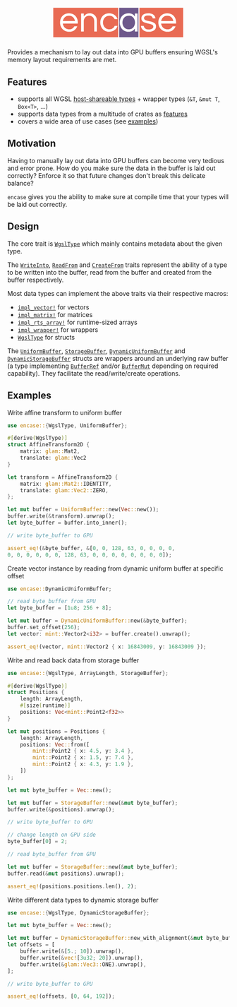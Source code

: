 <svg style="max-width: 320px; margin: 0 auto; display: block" xmlns="http://www.w3.org/2000/svg" xml:space="preserve" fill-rule="evenodd" stroke-linejoin="round" stroke-miterlimit="2" clip-rule="evenodd" viewBox="0 0 717 200"><path fill="none" d="M0 0h716.031v200H0z"/><path fill="#e96a53" d="M27 25h330v150H27z"/><path fill="#6e588b" d="M362.015 25h98v150h-98z"/><path fill="#e96a53" d="M465 25h222.2v150H465z"/><path fill="#fff" fill-rule="nonzero" d="M107.452 146.981c-9.226 0-17.299-2.094-24.219-6.282-6.92-4.188-12.292-9.864-16.116-17.026-3.824-7.163-5.736-15.054-5.736-23.673 0-8.741 1.821-16.662 5.463-23.764 3.642-7.102 8.862-12.747 15.661-16.935 6.798-4.188 14.81-6.282 24.037-6.282 9.347 0 17.39 2.094 24.128 6.282 6.737 4.188 11.927 9.833 15.569 16.935 3.642 7.102 5.463 15.023 5.463 23.764v5.463H75.403c.728 5.342 2.458 10.228 5.19 14.659 2.731 4.431 6.403 7.952 11.017 10.562 4.613 2.61 9.954 3.915 16.024 3.915 6.434 0 11.837-1.427 16.207-4.28 4.37-2.852 7.77-6.525 10.198-11.017h14.932c-3.157 8.134-8.164 14.781-15.023 19.94-6.859 5.16-15.691 7.739-26.496 7.739ZM75.585 92.716h61.914c-1.214-7.769-4.492-14.264-9.834-19.485-5.341-5.22-12.383-7.83-21.123-7.83-8.741 0-15.752 2.61-21.033 7.83-5.281 5.221-8.589 11.716-9.924 19.485Zm92.87 52.809v-91.05h13.658v14.204c3.277-4.37 7.284-8.073 12.018-11.108 4.735-3.035 10.805-4.552 18.21-4.552 6.313 0 12.231 1.487 17.755 4.461 5.523 2.974 10.015 7.405 13.475 13.293 3.46 5.888 5.19 13.142 5.19 21.761v52.991h-13.658V92.898c0-8.255-2.367-14.902-7.101-19.94-4.735-5.038-10.866-7.557-18.392-7.557-5.099 0-9.712 1.154-13.84 3.46-4.127 2.307-7.436 5.554-9.924 9.742-2.489 4.189-3.733 9.014-3.733 14.477v52.445h-13.658Zm142.219 1.456c-9.105 0-16.995-2.094-23.672-6.282-6.677-4.188-11.867-9.864-15.57-17.026-3.703-7.163-5.554-15.054-5.554-23.673 0-8.741 1.851-16.662 5.554-23.764 3.703-7.102 8.893-12.747 15.57-16.935 6.677-4.188 14.567-6.282 23.672-6.282 10.805 0 20.001 2.792 27.588 8.376 7.588 5.584 12.717 12.808 15.388 21.67H338.9c-2.064-5.22-5.372-9.469-9.925-12.747-4.552-3.278-10.045-4.917-16.48-4.917-6.677 0-12.504 1.578-17.481 4.735-4.977 3.156-8.802 7.344-11.472 12.565-2.671 5.22-4.006 10.986-4.006 17.299 0 6.191 1.335 11.927 4.006 17.208 2.67 5.281 6.495 9.5 11.472 12.656 4.977 3.157 10.804 4.735 17.481 4.735 6.435 0 11.928-1.639 16.48-4.917 4.553-3.278 7.861-7.527 9.925-12.747h14.75c-2.671 8.862-7.8 16.086-15.388 21.67-7.587 5.584-16.783 8.376-27.588 8.376Zm98.334 0c-8.862 0-16.602-2.094-23.218-6.282-6.616-4.188-11.745-9.864-15.387-17.026-3.642-7.163-5.463-15.054-5.463-23.673 0-8.741 1.821-16.662 5.463-23.764 3.642-7.102 8.771-12.747 15.387-16.935 6.616-4.188 14.356-6.282 23.218-6.282 7.527 0 13.991 1.456 19.393 4.37 5.403 2.913 9.803 6.859 13.202 11.836v-14.75h13.658v91.05h-13.658v-14.568c-3.399 4.856-7.799 8.741-13.202 11.654-5.402 2.914-11.866 4.37-19.393 4.37Zm1.821-12.382c6.798 0 12.534-1.578 17.208-4.735 4.674-3.156 8.225-7.375 10.653-12.656 2.428-5.281 3.642-11.017 3.642-17.208 0-6.313-1.214-12.079-3.642-17.299-2.428-5.221-5.979-9.409-10.653-12.565-4.674-3.157-10.41-4.735-17.208-4.735-6.677 0-12.444 1.578-17.3 4.735-4.856 3.156-8.558 7.344-11.108 12.565-2.549 5.22-3.824 10.986-3.824 17.299 0 6.191 1.275 11.927 3.824 17.208 2.55 5.281 6.252 9.5 11.108 12.656 4.856 3.157 10.623 4.735 17.3 4.735Zm101.247 12.382c-8.377 0-15.448-1.396-21.215-4.188-5.766-2.792-10.167-6.464-13.202-11.017-3.035-4.552-4.735-9.499-5.099-14.841h14.204c.364 3.035 1.426 5.979 3.187 8.832 1.76 2.853 4.461 5.159 8.103 6.92 3.642 1.76 8.377 2.64 14.204 2.64 1.821 0 4.067-.182 6.737-.546 2.671-.364 5.251-1.032 7.74-2.003 2.488-.971 4.582-2.428 6.282-4.371 1.7-1.942 2.549-4.431 2.549-7.466 0-3.763-1.456-6.677-4.37-8.74-2.914-2.064-6.677-3.673-11.29-4.826-4.613-1.153-9.5-2.276-14.659-3.369-5.16-1.092-10.046-2.519-14.659-4.279-4.613-1.76-8.377-4.249-11.29-7.466-2.914-3.217-4.37-7.618-4.37-13.202 0-8.256 3.004-14.659 9.013-19.212 6.01-4.552 14.902-6.828 26.678-6.828 8.012 0 14.537 1.244 19.575 3.733 5.039 2.488 8.863 5.675 11.473 9.56 2.61 3.885 4.158 8.073 4.643 12.565h-13.839c-.486-3.885-2.398-7.224-5.736-10.016-3.339-2.792-8.832-4.188-16.48-4.188-14.447 0-21.67 4.37-21.67 13.111 0 3.642 1.457 6.434 4.37 8.376 2.914 1.943 6.677 3.491 11.29 4.644 4.614 1.153 9.5 2.246 14.659 3.278 5.16 1.032 10.046 2.458 14.659 4.279 4.613 1.821 8.377 4.401 11.29 7.739 2.914 3.339 4.371 7.861 4.371 13.567 0 8.862-3.369 15.63-10.107 20.304-6.737 4.674-15.751 7.01-27.041 7.01Zm95.055 0c-9.226 0-17.299-2.094-24.219-6.282-6.92-4.188-12.292-9.864-16.116-17.026-3.824-7.163-5.736-15.054-5.736-23.673 0-8.741 1.821-16.662 5.463-23.764 3.642-7.102 8.862-12.747 15.661-16.935 6.798-4.188 14.81-6.282 24.037-6.282 9.347 0 17.39 2.094 24.128 6.282 6.737 4.188 11.927 9.833 15.569 16.935 3.642 7.102 5.463 15.023 5.463 23.764v5.463h-76.299c.728 5.342 2.458 10.228 5.19 14.659 2.731 4.431 6.403 7.952 11.017 10.562 4.613 2.61 9.954 3.915 16.024 3.915 6.434 0 11.837-1.427 16.207-4.28 4.37-2.852 7.77-6.525 10.198-11.017h14.932c-3.157 8.134-8.164 14.781-15.023 19.94-6.859 5.16-15.691 7.739-26.496 7.739Zm-31.867-54.265h61.914c-1.214-7.769-4.492-14.264-9.834-19.485-5.341-5.22-12.383-7.83-21.123-7.83-8.741 0-15.752 2.61-21.033 7.83-5.281 5.221-8.589 11.716-9.924 19.485Z"/></svg>

Provides a mechanism to lay out data into GPU buffers ensuring WGSL's memory layout requirements are met.

## Features

- supports all WGSL [host-shareable types] + wrapper types (`&T`, `&mut T`, `Box<T>`, ...)
- supports data types from a multitude of crates as [features]
- covers a wide area of use cases (see [examples](#examples))

## Motivation

Having to manually lay out data into GPU buffers can become very tedious and error prone. How do you make sure the data in the buffer is laid out correctly? Enforce it so that future changes don't break this delicate balance?

`encase` gives you the ability to make sure at compile time that your types will be laid out correctly.

## Design

The core trait is [`WgslType`] which mainly contains metadata about the given type.

The [`WriteInto`], [`ReadFrom`] and [`CreateFrom`] traits represent the ability of a type to be written into the buffer, read from the buffer and created from the buffer respectively.

Most data types can implement the above traits via their respective macros:

  - [`impl_vector!`] for vectors
  - [`impl_matrix!`] for matrices
  - [`impl_rts_array!`] for runtime-sized arrays
  - [`impl_wrapper!`] for wrappers
  - [`WgslType`][derive@WgslType] for structs

The [`UniformBuffer`], [`StorageBuffer`], [`DynamicUniformBuffer`] and [`DynamicStorageBuffer`] structs are wrappers around an underlying raw buffer (a type implementing [`BufferRef`] and/or [`BufferMut`] depending on required capability). They facilitate the read/write/create operations.

## Examples

Write affine transform to uniform buffer

```rust
use encase::{WgslType, UniformBuffer};

#[derive(WgslType)]
struct AffineTransform2D {
    matrix: glam::Mat2,
    translate: glam::Vec2
}

let transform = AffineTransform2D {
    matrix: glam::Mat2::IDENTITY,
    translate: glam::Vec2::ZERO,
};

let mut buffer = UniformBuffer::new(Vec::new());
buffer.write(&transform).unwrap();
let byte_buffer = buffer.into_inner();

// write byte_buffer to GPU

assert_eq!(&byte_buffer, &[0, 0, 128, 63, 0, 0, 0, 0,
0, 0, 0, 0, 0, 0, 128, 63, 0, 0, 0, 0, 0, 0, 0, 0]);
```

Create vector instance by reading from dynamic uniform buffer at specific offset

```rust
use encase::DynamicUniformBuffer;

// read byte_buffer from GPU
let byte_buffer = [1u8; 256 + 8];

let mut buffer = DynamicUniformBuffer::new(&byte_buffer);
buffer.set_offset(256);
let vector: mint::Vector2<i32> = buffer.create().unwrap();

assert_eq!(vector, mint::Vector2 { x: 16843009, y: 16843009 });
```

Write and read back data from storage buffer

```rust
use encase::{WgslType, ArrayLength, StorageBuffer};

#[derive(WgslType)]
struct Positions {
    length: ArrayLength,
    #[size(runtime)]
    positions: Vec<mint::Point2<f32>>
}

let mut positions = Positions {
    length: ArrayLength,
    positions: Vec::from([
        mint::Point2 { x: 4.5, y: 3.4 },
        mint::Point2 { x: 1.5, y: 7.4 },
        mint::Point2 { x: 4.3, y: 1.9 },
    ])
};

let mut byte_buffer = Vec::new();

let mut buffer = StorageBuffer::new(&mut byte_buffer);
buffer.write(&positions).unwrap();

// write byte_buffer to GPU

// change length on GPU side
byte_buffer[0] = 2;

// read byte_buffer from GPU

let mut buffer = StorageBuffer::new(&mut byte_buffer);
buffer.read(&mut positions).unwrap();

assert_eq!(positions.positions.len(), 2);

```

Write different data types to dynamic storage buffer

```rust
use encase::{WgslType, DynamicStorageBuffer};

let mut byte_buffer = Vec::new();

let mut buffer = DynamicStorageBuffer::new_with_alignment(&mut byte_buffer, 64);
let offsets = [
    buffer.write(&[5.; 10]).unwrap(),
    buffer.write(&vec![3u32; 20]).unwrap(),
    buffer.write(&glam::Vec3::ONE).unwrap(),
];

// write byte_buffer to GPU

assert_eq!(offsets, [0, 64, 192]);

```

[host-shareable types]: https://gpuweb.github.io/gpuweb/wgsl/#host-shareable-types
[features]: https://docs.rs/crate/encase/latest/features
[`WgslType`]: https://docs.rs/crate/encase/latest/encase/trait.WgslType.html

[`WriteInto`]: https://docs.rs/crate/encase/latest/encase/internal/trait.WriteInto.html
[`ReadFrom`]: https://docs.rs/crate/encase/latest/encase/internal/trait.ReadFrom.html
[`CreateFrom`]: https://docs.rs/crate/encase/latest/encase/internal/trait.CreateFrom.html

[`impl_vector!`]: https://docs.rs/crate/encase/latest/encase/macro.impl_vector.html
[`impl_matrix!`]: https://docs.rs/crate/encase/latest/encase/macro.impl_matrix.html
[`impl_rts_array!`]: https://docs.rs/crate/encase/latest/encase/macro.impl_rts_array.html
[`impl_wrapper!`]: https://docs.rs/crate/encase/latest/encase/macro.impl_wrapper.html
[derive@WgslType]: https://docs.rs/crate/encase/latest/encase/derive.WgslType.html

[`UniformBuffer`]: https://docs.rs/crate/encase/latest/encase/struct.UniformBuffer.html
[`StorageBuffer`]: https://docs.rs/crate/encase/latest/encase/struct.StorageBuffer.html
[`DynamicUniformBuffer`]: https://docs.rs/crate/encase/latest/encase/struct.DynamicUniformBuffer.html
[`DynamicStorageBuffer`]: https://docs.rs/crate/encase/latest/encase/struct.DynamicStorageBuffer.html

[`BufferRef`]: https://docs.rs/crate/encase/latest/encase/internal/trait.BufferRef.html
[`BufferMut`]: https://docs.rs/crate/encase/latest/encase/internal/trait.BufferMut.html